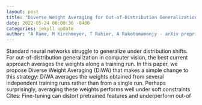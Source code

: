 ```yaml
--- 
layout: post 
title: "Diverse Weight Averaging for Out-of-Distribution Generalization" 
date: 2022-05-24 00:00:36 -0400 
categories: jekyll update 
author: "A Rame, M Kirchmeyer, T Rahier, A Rakotomamonjy - arXiv preprint arXiv , 2022" 
--- 
```

Standard neural networks struggle to generalize under distribution shifts. For out-of-distribution generalization in computer vision, the best current approach averages the weights along a training run. In this paper, we propose Diverse Weight Averaging (DiWA) that makes a simple change to this strategy: DiWA averages the weights obtained from several independent training runs rather than from a single run. Perhaps surprisingly, averaging these weights performs well under soft constraints Cites: Fine-tuning can distort pretrained features and underperform out-of